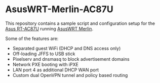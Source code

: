 # AsusWRT-Merlin-AC87U

This repository contains a sample script and configuration setup for the [Asus RT-AC87U](https://www.asus.com/Networking/RTAC87U/) running [AsusWRT Merlin](http://asuswrt.lostrealm.ca).

Some of the features are:
 * Separated guest WiFi (DHCP and DNS access only)
 * Off-loading JFFS to USB stick
 * Pixelserv and dnsmasq to block advertisement domains
 * Network PXE booting with iPXE
 * LAN port 4 as additional DHCP WAN port
 * Custom dual OpenVPN tunnel and policy based routing
